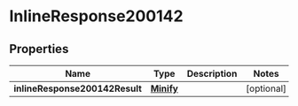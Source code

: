 # InlineResponse200142

## Properties
Name | Type | Description | Notes
------------ | ------------- | ------------- | -------------
**inlineResponse200142Result** | [**Minify**](Minify.md) |  |  [optional]

